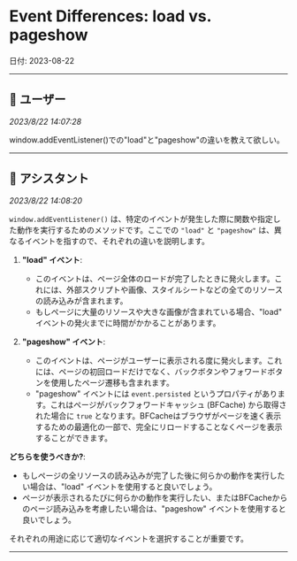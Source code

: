 # Event Differences: load vs. pageshow

日付: 2023-08-22

---

## 👤 ユーザー
*2023/8/22 14:07:28*

window.addEventListener()での"load"と"pageshow"の違いを教えて欲しい。

---

## 🤖 アシスタント
*2023/8/22 14:08:20*

`window.addEventListener()` は、特定のイベントが発生した際に関数や指定した動作を実行するためのメソッドです。ここでの `"load"` と `"pageshow"` は、異なるイベントを指すので、それぞれの違いを説明します。

1. **"load" イベント**:
    - このイベントは、ページ全体のロードが完了したときに発火します。これには、外部スクリプトや画像、スタイルシートなどの全てのリソースの読み込みが含まれます。
    - もしページに大量のリソースや大きな画像が含まれている場合、"load" イベントの発火までに時間がかかることがあります。

2. **"pageshow" イベント**:
    - このイベントは、ページがユーザーに表示される度に発火します。これには、ページの初回ロードだけでなく、バックボタンやフォワードボタンを使用したページ遷移も含まれます。
    - "pageshow" イベントには `event.persisted` というプロパティがあります。これはページがバックフォワードキャッシュ (BFCache) から取得された場合に `true` となります。BFCacheはブラウザがページを速く表示するための最適化の一部で、完全にリロードすることなくページを表示することができます。

**どちらを使うべきか?**:
- もしページの全リソースの読み込みが完了した後に何らかの動作を実行したい場合は、"load" イベントを使用すると良いでしょう。
- ページが表示されるたびに何らかの動作を実行したい、またはBFCacheからのページ読み込みを考慮したい場合は、"pageshow" イベントを使用すると良いでしょう。

それぞれの用途に応じて適切なイベントを選択することが重要です。

---
